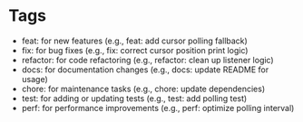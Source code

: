 # Tags

- feat: for new features (e.g., feat: add cursor polling fallback)
- fix: for bug fixes (e.g., fix: correct cursor position print logic)
- refactor: for code refactoring (e.g., refactor: clean up listener logic)
- docs: for documentation changes (e.g., docs: update README for usage)
- chore: for maintenance tasks (e.g., chore: update dependencies)
- test: for adding or updating tests (e.g., test: add polling test)
- perf: for performance improvements (e.g., perf: optimize polling interval)